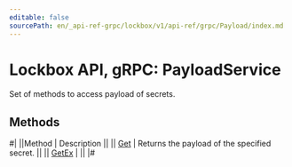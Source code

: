 ```yaml
---
editable: false
sourcePath: en/_api-ref-grpc/lockbox/v1/api-ref/grpc/Payload/index.md
---
```


# Lockbox API, gRPC: PayloadService

Set of methods to access payload of secrets.

## Methods

#|
||Method | Description ||
|| [Get](get.md) | Returns the payload of the specified secret. ||
|| [GetEx](getEx.md) |  ||
|#